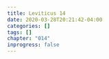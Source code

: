 ```yaml
---
title: Leviticus 14
date: 2020-03-28T20:21:42-04:00
categories: []
tags: []
chapter: "014"
inprogress: false
---
```


